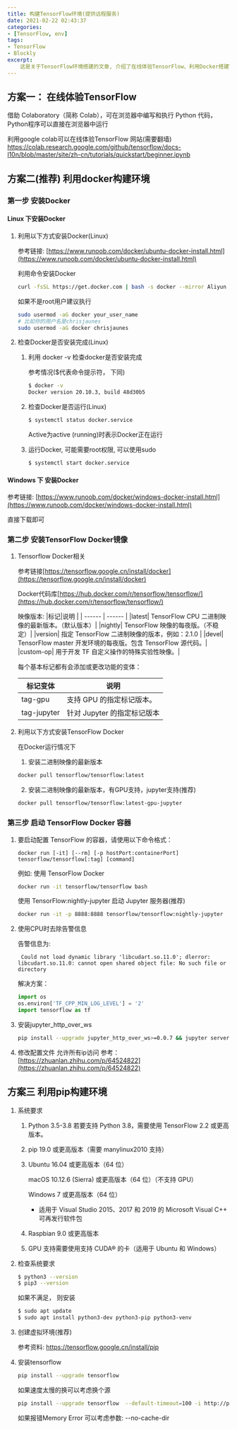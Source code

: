 ```yaml
---
title: 构建TensorFlow环境(提供远程服务)
date: 2021-02-22 02:43:37
categories:
- [TensorFlow, env]
tags: 
- TensorFlow
- Blockly
excerpt: 
    这是关于TensorFlow环境搭建的文章, 介绍了在线体验TensorFlow、利用Docker搭建TensorFlow、利用pip安装TensorFlow。
---
```

## 方案一： 在线体验TensorFlow

借助 Colaboratory（简称 Colab），可在浏览器中编写和执行 Python 代码，Python程序可以直接在浏览器中运行    

利用google colab可以在线体验TensorFlow
网站(需要翻墙)
https://colab.research.google.com/github/tensorflow/docs-l10n/blob/master/site/zh-cn/tutorials/quickstart/beginner.ipynb

## 方案二(推荐) 利用docker构建环境

### 第一步 安装Docker

#### Linux 下安装Docker

1. 利用以下方式安装Docker(Linux)

    参考链接: [https://www.runoob.com/docker/ubuntu-docker-install.html](https://www.runoob.com/docker/ubuntu-docker-install.html) 

    利用命令安装Docker
    ```bash
    curl -fsSL https://get.docker.com | bash -s docker --mirror Aliyun
    ```
    如果不是root用户建议执行
    ```bash
    sudo usermod -aG docker your_user_name
    # 比如你的用户名是chrisjaunes
    sudo usermod -aG docker chrisjaunes
    ```

2. 检查Docker是否安装完成(Linux)
    
    1. 利用 docker -v 检查docker是否安装完成
    
        参考情况($代表命令提示符， 下同)

        ```bash
        $ docker -v
        Docker version 20.10.3, build 48d30b5
        ```
    2. 检查Docker是否运行(Linux)

        ```bash
        $ systemctl status docker.service
        ```

        Active为active (running)时表示Docker正在运行

    3. 运行Docker, 可能需要root权限, 可以使用sudo
        ```bash
        $ systemctl start docker.service
        ```

#### Windows 下 安装Docker

参考链接: [https://www.runoob.com/docker/windows-docker-install.html](https://www.runoob.com/docker/windows-docker-install.html)

直接下载即可

### 第二步 安装TensorFlow Docker镜像
1. Tensorflow Docker相关

    参考链接[https://tensorflow.google.cn/install/docker](https://tensorflow.google.cn/install/docker)

    Docker代码库[https://hub.docker.com/r/tensorflow/tensorflow/](https://hub.docker.com/r/tensorflow/tensorflow/)
    
    映像版本:
    |标记|说明 |
    | ------ | ------ |
    |latest| TensorFlow CPU 二进制映像的最新版本。（默认版本）|
    |nightly| TensorFlow 映像的每夜版。（不稳定）|
    |version| 指定 TensorFlow 二进制映像的版本，例如：2.1.0 |
    |devel| TensorFlow master 开发环境的每夜版。包含 TensorFlow 源代码。|
    |custom-op| 用于开发 TF 自定义操作的特殊实验性映像。|

    每个基本标记都有会添加或更改功能的变体：

    |标记变体|说明|
    | --- | --- |
    |tag-gpu|支持 GPU 的指定标记版本。|
    |tag-jupyter|针对 Jupyter 的指定标记版本|


2. 利用以下方式安装TensorFlow Docker
    
    在Docker运行情况下

    1. 安装二进制映像的最新版本

    ```bash
    docker pull tensorflow/tensorflow:latest
    ```

    2. 安装二进制映像的最新版本，有GPU支持，jupyter支持(推荐)

    ```bash
    docker pull tensorflow/tensorflow:latest-gpu-jupyter
    ```


### 第三步 启动 TensorFlow Docker 容器

1. 要启动配置 TensorFlow 的容器，请使用以下命令格式：

    ```shell
    docker run [-it] [--rm] [-p hostPort:containerPort] tensorflow/tensorflow[:tag] [command]
    ```

    例如:
    使用 TensorFlow Docker
    ```bash
    docker run -it tensorflow/tensorflow bash
    ```
    使用 TensorFlow:nightly-jupyter 启动 Jupyter 服务器(推荐)
    ```bash
    docker run -it -p 8888:8888 tensorflow/tensorflow:nightly-jupyter
    ```
2. 使用CPU时去除告警信息

    告警信息为: 

        Could not load dynamic library 'libcudart.so.11.0'; dlerror: libcudart.so.11.0: cannot open shared object file: No such file or directory
    
    解决方案：

    ```python
    import os
    os.environ['TF_CPP_MIN_LOG_LEVEL'] = '2'
    import tensorflow as tf
    ```

3. 安装jupyter_http_over_ws

    ```bash
    pip install --upgrade jupyter_http_over_ws>=0.0.7 && jupyter serverextension enable --py jupyter_http_over_ws
    ```

4. 修改配置文件
    允许所有ip访问
    参考：[https://zhuanlan.zhihu.com/p/64524822](https://zhuanlan.zhihu.com/p/64524822)

## 方案三 利用pip构建环境
1.  系统要求

    1. Python 3.5-3.8 若要支持 Python 3.8，需要使用 TensorFlow 2.2 或更高版本。
    
    2. pip 19.0 或更高版本（需要 manylinux2010 支持）
    
    3. Ubuntu 16.04 或更高版本（64 位）
    
        macOS 10.12.6 (Sierra) 或更高版本（64 位）（不支持 GPU）
    
        Windows 7 或更高版本（64 位）
        * 适用于 Visual Studio 2015、2017 和 2019 的 Microsoft Visual C++ 可再发行软件包
    
    4. Raspbian 9.0 或更高版本
    
    5. GPU 支持需要使用支持 CUDA® 的卡（适用于 Ubuntu 和 Windows）

2. 检查系统要求
    
    ```bash
    $ python3 --version
    $ pip3 --version
    ```

    如果不满足， 则安装

    ```bash
    $ sudo apt update
    $ sudo apt install python3-dev python3-pip python3-venv
    ```

3. 创建虚拟环境(推荐)

    参考资料: https://tensorflow.google.cn/install/pip

4. 安装tensorflow
    
    ```bash
    pip install --upgrade tensorflow
    ```
    
    如果速度太慢的换可以考虑换个源
    
    ```bash
    pip install --upgrade tensorflow  --default-timeout=100 -i http://pypi.douban.com/simple/ --trusted-host pypi.douban.com
    ```

    如果报错Memory Error 可以考虑参数: --no-cache-dir
